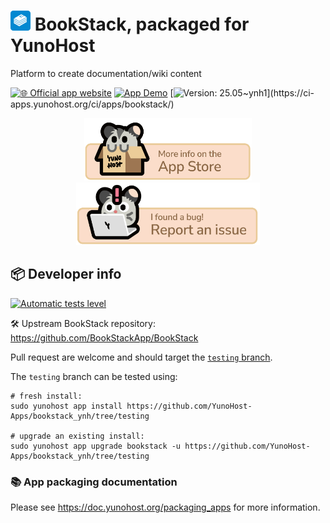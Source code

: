 <!--
N.B.: This README was automatically generated by <https://github.com/YunoHost/apps_tools/blob/main/readme_generator>
It shall NOT be edited by hand.
-->

<h1>
  <img src="https://raw.githubusercontent.com/YunoHost/apps/main/logos/bookstack.png" width="32px" alt="Logo of BookStack">
  BookStack, packaged for YunoHost
</h1>

Platform to create documentation/wiki content

[![🌐 Official app website](https://img.shields.io/badge/Official_app_website-darkgreen?style=for-the-badge)](https://www.bookstackapp.com)
[![App Demo](https://img.shields.io/badge/App_Demo-blue?style=for-the-badge)](https://demo.bookstackapp.com)
[![Version: 25.05~ynh1](https://img.shields.io/badge/Version-25.05~ynh1-rgba(0,150,0,1)?style=for-the-badge)](https://ci-apps.yunohost.org/ci/apps/bookstack/)

<div align="center">
<a href="https://apps.yunohost.org/app/bookstack"><img height="100px" src="https://github.com/YunoHost/yunohost-artwork/raw/refs/heads/main/badges/neopossum-badges/badge_more_info_on_the_appstore.svg"/></a>
<a href="https://github.com/YunoHost-Apps/bookstack_ynh/issues"><img height="100px" src="https://github.com/YunoHost/yunohost-artwork/raw/refs/heads/main/badges/neopossum-badges/badge_report_an_issue.svg"/></a>
</div>

## 📦 Developer info

[![Automatic tests level](https://apps.yunohost.org/badge/cilevel/bookstack)](https://ci-apps.yunohost.org/ci/apps/bookstack/)

🛠️ Upstream BookStack repository: <https://github.com/BookStackApp/BookStack>

Pull request are welcome and should target the [`testing` branch](https://github.com/YunoHost-Apps/bookstack_ynh/tree/testing).

The `testing` branch can be tested using:
```
# fresh install:
sudo yunohost app install https://github.com/YunoHost-Apps/bookstack_ynh/tree/testing

# upgrade an existing install:
sudo yunohost app upgrade bookstack -u https://github.com/YunoHost-Apps/bookstack_ynh/tree/testing
```

### 📚 App packaging documentation

Please see <https://doc.yunohost.org/packaging_apps> for more information.